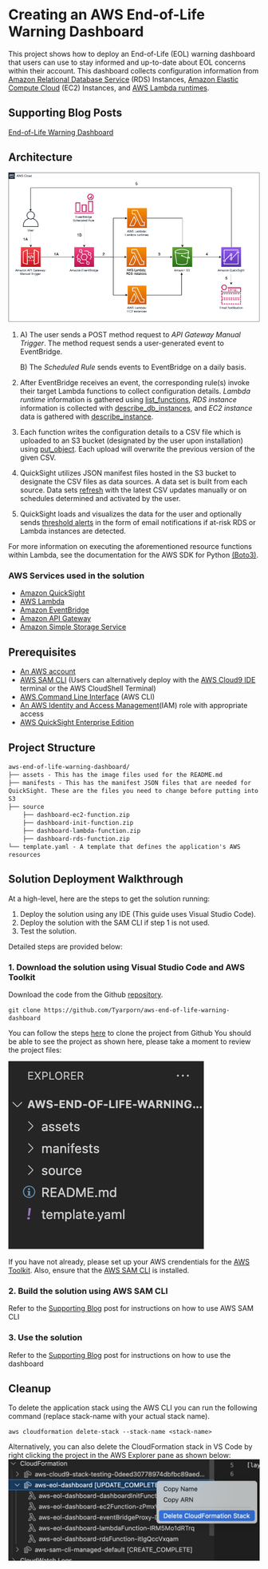 # Creating an AWS End-of-Life Warning Dashboard

This project shows how to deploy an End-of-Life (EOL) warning dashboard that users can use to stay informed and up-to-date about EOL concerns within their account. This dashboard collects configuration information from [Amazon Relational Database Service](https://aws.amazon.com/rds/) (RDS) Instances, [Amazon Elastic Compute Cloud](https://aws.amazon.com/ec2/) (EC2) Instances, and [AWS Lambda runtimes](https://aws.amazon.com/lambda/). 

## Supporting Blog Posts
[End-of-Life Warning Dashboard](https://quip-amazon.com/JzDSAn5nla0Y/End-of-Life-Warning-Dashboard)

## Architecture
![](assets/EOLDashboardv6.1.png)

1. A) The user sends a POST method request to *API Gateway Manual Trigger*. The method request sends a user-generated event to EventBridge.
   
   B) The *Scheduled Rule* sends events to EventBridge on a daily basis.
    
2. After EventBridge receives an event, the corresponding rule(s) invoke their target Lambda functions to collect configuration details. *Lambda runtime* information is gathered using [list_functions](https://boto3.amazonaws.com/v1/documentation/api/latest/reference/services/lambda.html#Lambda.Client.list_functions), *RDS instance* information is collected with [describe_db_instances,](https://docs.aws.amazon.com/cli/latest/reference/rds/describe-db-instances.html) and *EC2 instance* data is gathered with [describe_instance](https://boto3.amazonaws.com/v1/documentation/api/latest/reference/services/ec2.html#EC2.Client.describe_instances).
3. Each function writes the configuration details to a CSV file which is uploaded to an S3 bucket (designated by the user upon installation) using [put_object](https://boto3.amazonaws.com/v1/documentation/api/latest/reference/services/s3.html#S3.Client.put_object). Each upload will overwrite the previous version of the given CSV. 
4. QuickSight utilizes JSON manifest files hosted in the S3 bucket to designate the CSV files as data sources. A data set is built from each source. Data sets [refresh](https://docs.aws.amazon.com/quicksight/latest/user/refreshing-imported-data.html) with the latest CSV updates manually or on schedules determined and activated by the user.
5. QuickSight loads and visualizes the data for the user and optionally sends [threshold alerts](https://docs.aws.amazon.com/quicksight/latest/user/threshold-alerts.html) in the form of email notifications if at-risk RDS or Lambda instances are detected.

For more information on executing the aforementioned resource functions within Lambda, see the documentation for the AWS SDK for Python [(Boto3)](https://boto3.amazonaws.com/v1/documentation/api/latest/index.html).




### AWS Services used in the solution
- [Amazon QuickSight](https://aws.amazon.com/quicksight/) 
- [AWS Lambda](https://aws.amazon.com/lambda/)
- [Amazon EventBridge](https://aws.amazon.com/eventbridge/)
- [Amazon API Gateway](https://aws.amazon.com/api-gateway/)
- [Amazon Simple Storage Service](https://aws.amazon.com/s3/) 

## Prerequisites
* [An AWS account](https://signin.aws.amazon.com/signin?redirect_uri=https%3A%2F%2Fportal.aws.amazon.com%2Fbilling%2Fsignup%2Fresume&client_id=signup)
* [AWS SAM CLI](https://docs.aws.amazon.com/serverless-application-model/latest/developerguide/serverless-sam-cli-install.html) (Users can alternatively deploy with the [AWS Cloud9 IDE](https://aws.amazon.com/cloud9/) terminal or the AWS CloudShell Terminal)
* [AWS Command Line Interface](https://aws.amazon.com/cli/) (AWS CLI)
* [An AWS Identity and Access Management](http://aws.amazon.com/iam)(IAM) role with appropriate access
* [AWS QuickSight Enterprise Edition](https://aws.amazon.com/quicksight/pricing/)

## Project Structure
```
aws-end-of-life-warning-dashboard/
├── assets - This has the image files used for the README.md
├── manifests - This has the manifest JSON files that are needed for QuickSight. These are the files you need to change before putting into S3  
├── source
    ├── dashboard-ec2-function.zip
    ├── dashboard-init-function.zip
    ├── dashboard-lambda-function.zip
    ├── dashboard-rds-function.zip
└── template.yaml - A template that defines the application's AWS resources
```

## Solution Deployment Walkthrough
At a high-level, here are the steps to get the solution running:
1. Deploy the solution using any IDE (This guide uses Visual Studio Code).
2. Deploy the solution with the SAM CLI if step 1 is not used.
3. Test the solution.

Detailed steps are provided below:

### 1. Download the solution using Visual Studio Code and AWS Toolkit
Download the code from the Github [repository](https://github.com/Tyarporn/aws-end-of-life-warning-dashboard).
```
git clone https://github.com/Tyarporn/aws-end-of-life-warning-dashboard
```
You can follow the steps [here](https://docs.microsoft.com/en-us/azure/developer/javascript/how-to/with-visual-studio-code/clone-github-repository?tabs=create-repo-command-palette%2Cinitialize-repo-activity-bar%2Ccreate-branch-command-palette%2Ccommit-changes-command-palette%2Cpush-command-palette) to clone the project from Github
You should be able to see the project as shown here, please take a moment to review the project files:
    
![img](assets/filesss.png)
    
If you have not already, please set up your AWS crendentials for the [AWS Toolkit](https://aws.amazon.com/visualstudiocode/). Also, ensure that the [AWS SAM CLI](https://aws.amazon.com/serverless/sam/) is installed.
    
### 2. Build the solution using AWS SAM CLI
Refer to the [Supporting Blog](https://quip-amazon.com/JzDSAn5nla0Y/End-of-Life-Warning-Dashboard) post for instructions on how to use AWS SAM CLI
### 3. Use the solution
Refer to the [Supporting Blog](https://quip-amazon.com/JzDSAn5nla0Y/End-of-Life-Warning-Dashboard) post for instructions on how to use the dashboard
    
## Cleanup
To delete the application stack using the AWS CLI you can run the following command (replace stack-name with your actual stack name).
```
aws cloudformation delete-stack --stack-name <stack-name>
```
Alternatively, you can also delete the CloudFormation stack in VS Code by right clicking the project in the AWS Explorer pane as shown below:
![img](assets/samdeletess.png)
    
